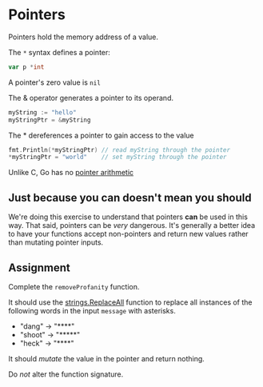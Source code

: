 # Pointers

Pointers hold the memory address of a value.

The `*` syntax defines a pointer:

```go
var p *int
```

A pointer's zero value is `nil`

The & operator generates a pointer to its operand.

```go
myString := "hello"
myStringPtr = &myString
```

The * dereferences a pointer to gain access to the value

```go
fmt.Println(*myStringPtr) // read myString through the pointer
*myStringPtr = "world"    // set myString through the pointer 
```

Unlike C, Go has no [pointer arithmetic](https://www.tutorialspoint.com/cprogramming/c_pointer_arithmetic.htm)

## Just because you can doesn't mean you should

We're doing this exercise to understand that pointers **can** be used in this way. That said, pointers can be *very* dangerous. It's generally a better idea to have your functions accept non-pointers and return new values rather than mutating pointer inputs.

## Assignment

Complete the `removeProfanity` function.

It should use the [strings.ReplaceAll](https://pkg.go.dev/strings#ReplaceAll) function to replace all instances of the following words in the input `message` with asterisks.

* "dang" -> "****"
* "shoot" -> "*****"
* "heck" -> "****"

It should *mutate* the value in the pointer and return nothing.

Do *not* alter the function signature.
